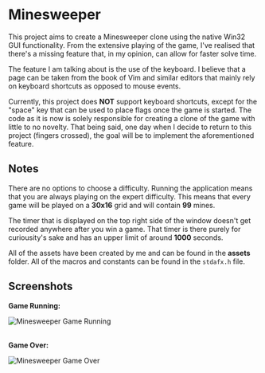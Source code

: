 
# Minesweeper

This project aims to create a Minesweeper clone using the native Win32 GUI functionality. From the extensive playing of the game, I've realised that there's a missing feature that, in my opinion, can allow for faster solve time. 

The feature I am talking about is the use of the keyboard. I believe that a page can be taken from the book of Vim and similar editors that mainly rely on keyboard shortcuts as opposed to mouse events. 

Currently, this project does **NOT** support keyboard shortcuts, except for the "space" key that can be used to place flags once the game is started. The code as it is now is solely responsible for creating a clone of the game with little to no novelty. That being said, one day when I decide to return to this project (fingers crossed), the goal will be to implement the aforementioned feature.

## Notes

There are no options to choose a difficulty. Running the application means that you are always playing on the expert difficulty. This means that every game will be played on a __30x16__ grid and will contain __99__ mines.

The timer that is displayed on the top right side of the window doesn't get recorded anywhere after you win a game. That timer is there purely for curiousity's sake and has an upper limit of around __1000__ seconds.

All of the assets have been created by me and can be found in the __assets__ folder. All of the macros and constants can be found in the `stdafx.h` file.

## Screenshots

__Game Running:__

![Minesweeper Game Running](https://gcdnb.pbrd.co/images/pLqpCZWMyeni.png?o=1)

\
__Game Over:__

![Minesweeper Game Over](https://gcdnb.pbrd.co/images/op6aaf7iPtDm.png?o=1)

